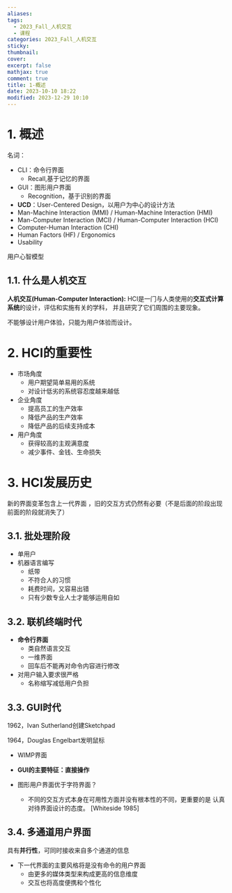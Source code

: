 ```yaml
---
aliases: 
tags:
  - 2023_Fall_人机交互
  - 课程
categories: 2023_Fall_人机交互
sticky: 
thumbnail: 
cover: 
excerpt: false
mathjax: true
comment: true
title: 1-概述
date: 2023-10-10 18:22
modified: 2023-12-29 10:10
---
```


# 1. 概述

名词：

- CLI：命令行界面
	- Recall,基于记忆的界面  
- GUI：图形用户界面
	- Recognition，基于识别的界面
- **UCD**：User-Centered Design，以用户为中心的设计方法
- Man-Machine Interaction (MMI) / Human-Machine Interaction (HMI)
- Man-Computer Interaction (MCI) / Human-Computer Interaction (HCI)
- Computer-Human Interaction (CHI)
- Human Factors (HF) / Ergonomics
- Usability

⽤户⼼智模型

## 1.1. 什么是人机交互

**⼈机交互(Human-Computer Interaction):** HCI是⼀⻔与⼈类使⽤的**交互式计算系统**的设计，评估和实施有关的学科， 并且研究了它们周围的主要现象。

不能够设计用户体验，只能为用户体验而设计。

# 2. HCI的重要性

- 市场角度
	- 用户期望简单易用的系统
	- 对设计低劣的系统容忍度越来越低
- 企业角度
	- 提高员工的生产效率
	- 降低产品的生产效率
	- 降低产品的后续支持成本
- 用户角度
	- 获得较高的主观满意度
	- 减少事件、金钱、生命损失

# 3. HCI发展历史

新的界面变革包含上一代界面 ，旧的交互方式仍然有必要（不是后⾯的阶段出现前⾯的阶段就消失了）

## 3.1. 批处理阶段

- 单用户
- 机器语言编写
	- 纸带
	- 不符合人的习惯
	- 耗费时间，又容易出错
	- 只有少数专业人士才能够运用自如

## 3.2. 联机终端时代

- **命令行界面**
	- 类自然语言交互
	- 一维界面
	- 回车后不能再对命令内容进行修改
- 对用户输入要求很严格
	- 名称缩写减低用户负担

## 3.3. GUI时代

1962，Ivan Sutherland创建Sketchpad

1964，Douglas Engelbart发明鼠标

- WIMP界面

- **GUI的主要特征：直接操作**
- 图形用户界面优于字符界面？
	- 不同的交互方式本身在可用性方面并没有根本性的不同，更重要的是 认真对待界面设计的态度。 [Whiteside 1985]

## 3.4. 多通道⽤户界⾯

具有**并行性**，可同时接收来自多个通道的信息

- 下一代界面的主要风格将是没有命令的用户界面
	- 由更多的媒体类型来构成更高的信息维度
	- 交互也将高度便携和个性化

